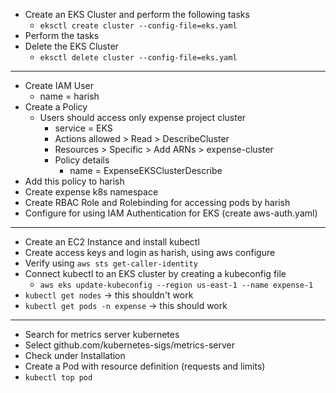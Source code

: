 - Create an EKS Cluster and perform the following tasks
    - `eksctl create cluster --config-file=eks.yaml`
- Perform the tasks
- Delete the EKS Cluster
    - `eksctl delete cluster --config-file=eks.yaml`

---

- Create IAM User
	- name = harish
- Create a Policy
	- Users should access only expense project cluster
		- service = EKS
		- Actions allowed > Read > DescribeCluster
		- Resources > Specific > Add ARNs > expense-cluster
		- Policy details
			- name = ExpenseEKSClusterDescribe
- Add this policy to harish
- Create expense k8s namespace
- Create RBAC Role and Rolebinding for accessing pods by harish
- Configure for using IAM Authentication for EKS (create aws-auth.yaml)

---

- Create an EC2 Instance and install kubectl
- Create access keys and login as harish, using aws configure
- Verify using `aws sts get-caller-identity`
- Connect kubectl to an EKS cluster by creating a kubeconfig file
	- `aws eks update-kubeconfig --region us-east-1 --name expense-1`
- `kubectl get nodes` -> this shouldn't work
- `kubectl get pods -n expense` -> this should work

---
- Search for metrics server kubernetes
- Select github.com/kubernetes-sigs/metrics-server
- Check under Installation
- Create a Pod with resource definition (requests and limits)
- `kubectl top pod`